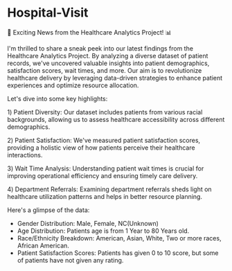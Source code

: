 # Hospital-Visit

🚀 Exciting News from the Healthcare Analytics Project! 📊

I'm thrilled to share a sneak peek into our latest findings from the Healthcare Analytics Project. By analyzing a diverse dataset of patient records, we've uncovered valuable insights into patient demographics, satisfaction scores, wait times, and more. Our aim is to revolutionize healthcare delivery by leveraging data-driven strategies to enhance patient experiences and optimize resource allocation.

Let's dive into some key highlights:

1️) Patient Diversity: Our dataset includes patients from various racial backgrounds, allowing us to assess healthcare accessibility across different demographics.

2️) Patient Satisfaction: We've measured patient satisfaction scores, providing a holistic view of how patients perceive their healthcare interactions.

3️) Wait Time Analysis: Understanding patient wait times is crucial for improving operational efficiency and ensuring timely care delivery.

4️) Department Referrals: Examining department referrals sheds light on healthcare utilization patterns and helps in better resource planning.

Here's a glimpse of the data:

- Gender Distribution: Male, Female, NC(Unknown)
- Age Distribution: Patients age is from 1 Year to 80 Years old.
- Race/Ethnicity Breakdown: American, Asian, White, Two or more races, African American.
- Patient Satisfaction Scores: Patients has given 0 to 10 score, but some of patients have not given any rating.



